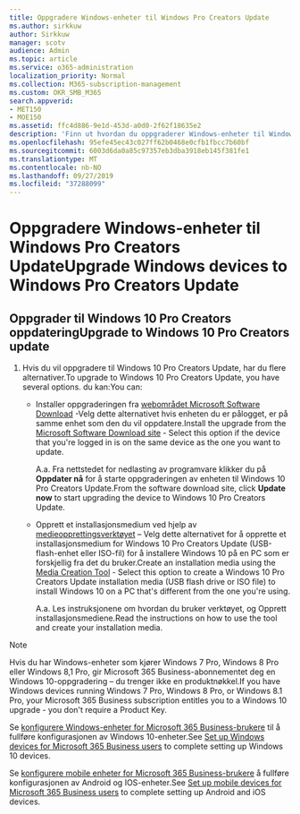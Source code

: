 ```yaml
---
title: Oppgradere Windows-enheter til Windows Pro Creators Update
ms.author: sirkkuw
author: Sirkkuw
manager: scotv
audience: Admin
ms.topic: article
ms.service: o365-administration
localization_priority: Normal
ms.collection: M365-subscription-management
ms.custom: OKR_SMB_M365
search.appverid:
- MET150
- MOE150
ms.assetid: ffc4d886-9e1d-453d-a0d0-2f62f18635e2
description: 'Finn ut hvordan du oppgraderer Windows-enheter til Windows 10 Pro Creators Update. '
ms.openlocfilehash: 95efe45ec43c027ff62b0468e0cfb1fbcc7b60bf
ms.sourcegitcommit: 6003d6da0a85c97357eb3dba3918eb145f381fe1
ms.translationtype: MT
ms.contentlocale: nb-NO
ms.lasthandoff: 09/27/2019
ms.locfileid: "37288099"
---
```

# <a name="upgrade-windows-devices-to-windows-pro-creators-update"></a><span data-ttu-id="cd4fb-103">Oppgradere Windows-enheter til Windows Pro Creators Update</span><span class="sxs-lookup"><span data-stu-id="cd4fb-103">Upgrade Windows devices to Windows Pro Creators Update</span></span>

## <a name="upgrade-to-windows-10-pro-creators-update"></a><span data-ttu-id="cd4fb-104">Oppgrader til Windows 10 Pro Creators oppdatering</span><span class="sxs-lookup"><span data-stu-id="cd4fb-104">Upgrade to Windows 10 Pro Creators update</span></span>
  
1. <span data-ttu-id="cd4fb-105">Hvis du vil oppgradere til Windows 10 Pro Creators Update, har du flere alternativer.</span><span class="sxs-lookup"><span data-stu-id="cd4fb-105">To upgrade to Windows 10 Pro Creators Update, you have several options.</span></span> <span data-ttu-id="cd4fb-106">du kan:</span><span class="sxs-lookup"><span data-stu-id="cd4fb-106">You can:</span></span>
    
    - <span data-ttu-id="cd4fb-107">Installer oppgraderingen fra [webområdet Microsoft Software Download](https://go.microsoft.com/fwlink/?LinkID=836951 ) -Velg dette alternativet hvis enheten du er pålogget, er på samme enhet som den du vil oppdatere.</span><span class="sxs-lookup"><span data-stu-id="cd4fb-107">Install the upgrade from the [Microsoft Software Download site](https://go.microsoft.com/fwlink/?LinkID=836951 ) - Select this option if the device that you're logged in is on the same device as the one you want to update.</span></span>
    
      <span data-ttu-id="cd4fb-108">A.</span><span class="sxs-lookup"><span data-stu-id="cd4fb-108">a.</span></span> <span data-ttu-id="cd4fb-109">Fra nettstedet for nedlasting av programvare klikker du på **Oppdater nå** for å starte oppgraderingen av enheten til Windows 10 Pro Creators Update.</span><span class="sxs-lookup"><span data-stu-id="cd4fb-109">From the software download site, click **Update now** to start upgrading the device to Windows 10 Pro Creators Update.</span></span> 
    
     - <span data-ttu-id="cd4fb-110">Opprett et installasjonsmedium ved hjelp av [medieopprettingsverktøyet](https://go.microsoft.com/fwlink/?LinkID=836960) – Velg dette alternativet for å opprette et installasjonsmedium for Windows 10 Pro Creators Update (USB-flash-enhet eller ISO-fil) for å installere Windows 10 på en PC som er forskjellig fra det du bruker.</span><span class="sxs-lookup"><span data-stu-id="cd4fb-110">Create an installation media using the [Media Creation Tool](https://go.microsoft.com/fwlink/?LinkID=836960) - Select this option to create a Windows 10 Pro Creators Update installation media (USB flash drive or ISO file) to install Windows 10 on a PC that's different from the one you're using.</span></span>
    
        <span data-ttu-id="cd4fb-111">A.</span><span class="sxs-lookup"><span data-stu-id="cd4fb-111">a.</span></span> <span data-ttu-id="cd4fb-112">Les instruksjonene om hvordan du bruker verktøyet, og Opprett installasjonsmediene.</span><span class="sxs-lookup"><span data-stu-id="cd4fb-112">Read the instructions on how to use the tool and create your installation media.</span></span> 

> [!Note]
> <span data-ttu-id="cd4fb-113">Hvis du har Windows-enheter som kjører Windows 7 Pro, Windows 8 Pro eller Windows 8,1 Pro, gir Microsoft 365 Business-abonnementet deg en Windows 10-oppgradering – du trenger ikke en produktnøkkel.</span><span class="sxs-lookup"><span data-stu-id="cd4fb-113">If you have Windows devices running Windows 7 Pro, Windows 8 Pro, or Windows 8.1 Pro, your Microsoft 365 Business subscription entitles you to a Windows 10 upgrade - you don't require a Product Key.</span></span>
    
<span data-ttu-id="cd4fb-114">Se [konfigurere Windows-enheter for Microsoft 365 Business-brukere](set-up-windows-devices.md) til å fullføre konfigurasjonen av Windows 10-enheter.</span><span class="sxs-lookup"><span data-stu-id="cd4fb-114">See [Set up Windows devices for Microsoft 365 Business users](set-up-windows-devices.md) to complete setting up Windows 10 devices.</span></span> 
  
<span data-ttu-id="cd4fb-115">Se [konfigurere mobile enheter for Microsoft 365 Business-brukere](set-up-mobile-devices.md) å fullføre konfigurasjonen av Android og IOS-enheter.</span><span class="sxs-lookup"><span data-stu-id="cd4fb-115">See [Set up mobile devices for Microsoft 365 Business users](set-up-mobile-devices.md) to complete setting up Android and iOS devices.</span></span> 
  
